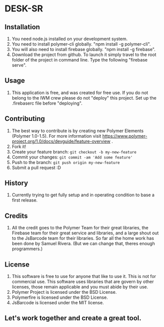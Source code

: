 # DESK-SR

## Installation
1. You need node.js installed on your development system.
2. You need to install polymer-cli globally. "npm install -g polymer-cli".
3. You will also need to install firebase globally. "npm install -g firebase".
4. Download the project from github. To launch it simply travel to the root folder of the project in command line. Type the following "firebase serve".
## Usage
1. This application is free, and was created for free use. If you do not belong to the IWM crew please do not "deploy" this project. Set up the .firebaserc file before "deploying".
## Contributing
1. The best way to contribute is by creating new Polymer Elements (Polymer 1.0-1.5). For more information visit https://www.polymer-project.org/1.0/docs/devguide/feature-overview . 
2. Fork it!
3. Create your feature branch: `git checkout -b my-new-feature`
4. Commit your changes: `git commit -am 'Add some feature'`
5. Push to the branch: `git push origin my-new-feature`
6. Submit a pull request :D
## History
1. Currently trying to get fully setup and in operating condition to base a first release.
## Credits
1. All the credit goes to the Polymer Team for their great libraries, the Firebase team for their great service and libraries, and a large shout out to the JsBarcode team for their libraries. So far all the home work has been done by Samuel Rivera. (But we can change that, theres enough programmers.)
## License
1. This software is free to use for anyone that like to use it. This is not for commercial use. This software uses libraries that are govern by other licenses, those remain applicable and you must abide by their use.
2. Polymer Project is licensed under the BSD License.
3. Polymerfire is licensed under the BSD License.
4. JsBarcode is licensed under the MIT license.
## Let's work together and create a great tool.